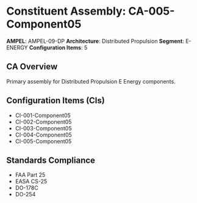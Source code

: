 # Constituent Assembly: CA-005-Component05

**AMPEL**: AMPEL-09-DP
**Architecture**: Distributed Propulsion
**Segment**: E-ENERGY
**Configuration Items**: 5

## CA Overview
Primary assembly for Distributed Propulsion E Energy components.

## Configuration Items (CIs)
- CI-001-Component05
- CI-002-Component05
- CI-003-Component05
- CI-004-Component05
- CI-005-Component05

## Standards Compliance
- FAA Part 25
- EASA CS-25
- DO-178C
- DO-254
